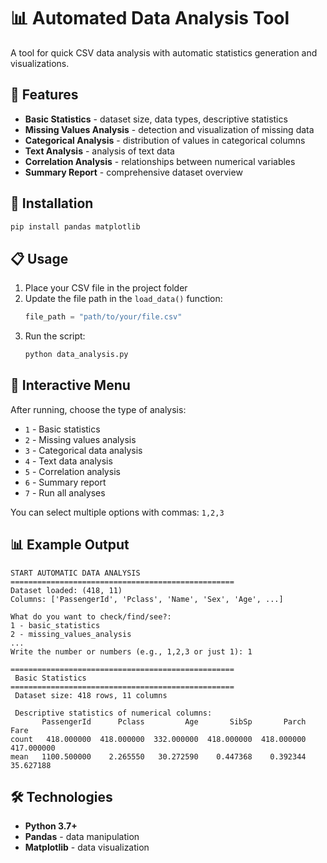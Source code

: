 # 📊 Automated Data Analysis Tool

A tool for quick CSV data analysis with automatic statistics generation and visualizations.

## 🎯 Features

- **Basic Statistics** - dataset size, data types, descriptive statistics
- **Missing Values Analysis** - detection and visualization of missing data
- **Categorical Analysis** - distribution of values in categorical columns
- **Text Analysis** - analysis of text data
- **Correlation Analysis** - relationships between numerical variables
- **Summary Report** - comprehensive dataset overview

## 🚀 Installation

```bash
pip install pandas matplotlib
```

## 📋 Usage

1. Place your CSV file in the project folder
2. Update the file path in the `load_data()` function:
   ```python
   file_path = "path/to/your/file.csv"
   ```
3. Run the script:
   ```bash
   python data_analysis.py
   ```

## 🔧 Interactive Menu

After running, choose the type of analysis:
- `1` - Basic statistics
- `2` - Missing values analysis  
- `3` - Categorical data analysis
- `4` - Text data analysis
- `5` - Correlation analysis
- `6` - Summary report
- `7` - Run all analyses

You can select multiple options with commas: `1,2,3`

## 📊 Example Output

```
START AUTOMATIC DATA ANALYSIS
==================================================
Dataset loaded: (418, 11)
Columns: ['PassengerId', 'Pclass', 'Name', 'Sex', 'Age', ...]

What do you want to check/find/see?: 
1 - basic_statistics
2 - missing_values_analysis
...
Write the number or numbers (e.g., 1,2,3 or just 1): 1

==================================================
 Basic Statistics
==================================================
 Dataset size: 418 rows, 11 columns

 Descriptive statistics of numerical columns:
       PassengerId      Pclass         Age       SibSp       Parch        Fare
count   418.000000  418.000000  332.000000  418.000000  418.000000  417.000000
mean   1100.500000    2.265550   30.272590    0.447368    0.392344   35.627188

```

## 🛠️ Technologies

- **Python 3.7+**
- **Pandas** - data manipulation
- **Matplotlib** - data visualization

